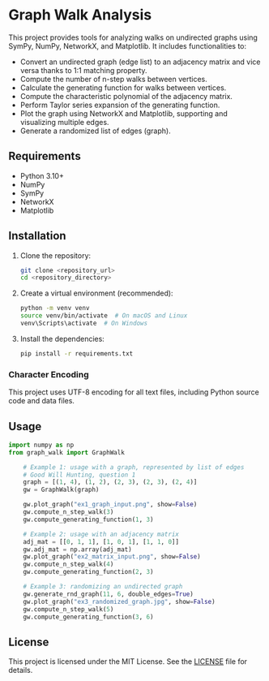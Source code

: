 # Graph Walk Analysis

This project provides tools for analyzing walks on undirected graphs using SymPy, 
NumPy, NetworkX, and Matplotlib. It includes functionalities to:

- Convert an undirected graph (edge list) to an adjacency matrix and vice versa thanks to 1:1 matching property.
- Compute the number of n-step walks between vertices.
- Calculate the generating function for walks between vertices.
- Compute the characteristic polynomial of the adjacency matrix.
- Perform Taylor series expansion of the generating function.
- Plot the graph using NetworkX and Matplotlib, supporting and visualizing multiple edges.
- Generate a randomized list of edges (graph).

## Requirements

- Python 3.10+
- NumPy
- SymPy
- NetworkX
- Matplotlib

## Installation

1.  Clone the repository:

    ```bash
    git clone <repository_url>
    cd <repository_directory>
    ```

2.  Create a virtual environment (recommended):

    ```bash
    python -m venv venv
    source venv/bin/activate  # On macOS and Linux
    venv\Scripts\activate  # On Windows
    ```

3.  Install the dependencies:

    ```bash
    pip install -r requirements.txt
    ```

### Character Encoding

This project uses UTF-8 encoding for all text files, including Python source code and data files. 

## Usage

```python
import numpy as np
from graph_walk import GraphWalk

    # Example 1: usage with a graph, represented by list of edges
    # Good Will Hunting, question 1
    graph = [(1, 4), (1, 2), (2, 3), (2, 3), (2, 4)]
    gw = GraphWalk(graph)

    gw.plot_graph("ex1_graph_input.png", show=False)
    gw.compute_n_step_walk(3)
    gw.compute_generating_function(1, 3)

    # Example 2: usage with an adjacency matrix
    adj_mat = [[0, 1, 1], [1, 0, 1], [1, 1, 0]]
    gw.adj_mat = np.array(adj_mat)
    gw.plot_graph("ex2_matrix_input.png", show=False)
    gw.compute_n_step_walk(4)
    gw.compute_generating_function(2, 3)

    # Example 3: randomizing an undirected graph
    gw.generate_rnd_graph(11, 6, double_edges=True)
    gw.plot_graph("ex3_randomized_graph.jpg", show=False)
    gw.compute_n_step_walk(5)
    gw.compute_generating_function(3, 6)

```

## License
This project is licensed under the MIT License. See the [LICENSE](LICENSE.md) file for details.
